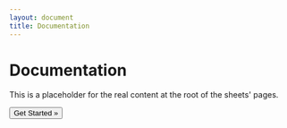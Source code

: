 ```yaml
---
layout: document
title: Documentation
---
```


# Documentation

This is a placeholder for the real content at the root of the sheets' pages.

<div class="row docs-nav">
<div class="col-4"></div>
<div class="col-4"><button type="button" onclick='javascript:goto(this, "01-getting-started.html");' class="btn btn-primary">Get Started &raquo;</button></div>
<div class="col-4"></div>
</div>
